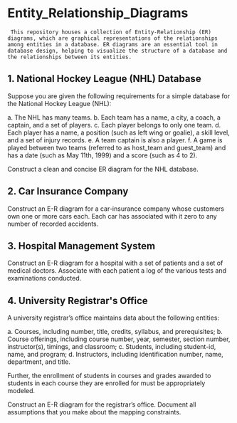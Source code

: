 # Entity_Relationship_Diagrams

     This repository houses a collection of Entity-Relationship (ER) diagrams, which are graphical representations of the relationships among entities in a database. ER diagrams are an essential tool in database design, helping to visualize the structure of a database and the relationships between its entities. 

## 1. National Hockey League (NHL) Database

Suppose you are given the following requirements for a simple database for the National Hockey League (NHL):

a. The NHL has many teams.
b. Each team has a name, a city, a coach, a captain, and a set of players.
c. Each player belongs to only one team.
d. Each player has a name, a position (such as left wing or goalie), a skill level, and a set of injury records.
e. A team captain is also a player.
f. A game is played between two teams (referred to as host_team and guest_team) and has a date (such as May 11th, 1999) and a score (such as 4 to 2).

Construct a clean and concise ER diagram for the NHL database.

## 2. Car Insurance Company

Construct an E-R diagram for a car-insurance company whose customers own one or more cars each. Each car has associated with it zero to any number of recorded accidents.

## 3. Hospital Management System

Construct an E-R diagram for a hospital with a set of patients and a set of medical doctors. Associate with each patient a log of the various tests and examinations conducted.

## 4. University Registrar's Office

A university registrar’s office maintains data about the following entities:

a. Courses, including number, title, credits, syllabus, and prerequisites;
b. Course offerings, including course number, year, semester, section number, instructor(s), timings, and classroom;
c. Students, including student-id, name, and program;
d. Instructors, including identification number, name, department, and title.

Further, the enrollment of students in courses and grades awarded to students in each course they are enrolled for must be appropriately modeled.

Construct an E-R diagram for the registrar’s office. Document all assumptions that you make about the mapping constraints.

